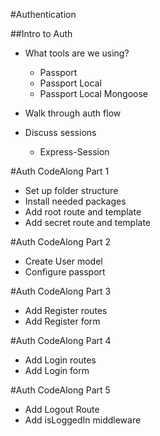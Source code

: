 #Authentication

##Intro to Auth

* What tools are we using?
	* Passport
	* Passport Local
	* Passport Local Mongoose
	
* Walk through auth flow
* Discuss sessions
	* Express-Session
	
#Auth CodeAlong Part 1

* Set up folder structure
* Install needed packages
* Add root route and template
* Add secret route and template

#Auth CodeAlong Part 2

* Create User model
* Configure passport

#Auth CodeAlong Part 3

* Add Register routes
* Add Register form

#Auth CodeAlong Part 4

* Add Login routes
* Add Login form

#Auth CodeAlong Part 5

* Add Logout Route
* Add isLoggedIn middleware